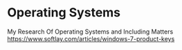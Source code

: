 # Operating Systems
My Research Of Operating Systems and Including Matters
https://www.softlay.com/articles/windows-7-product-keys
